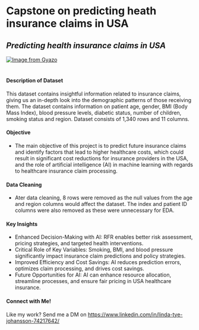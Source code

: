 # Capstone on predicting heath insurance claims in USA

## _Predicting health insurance claims in USA_

[![Image from Gyazo](https://i.gyazo.com/5fc3cefdb31657a4194a9d5054144e3a.jpg)](https://gyazo.com/5fc3cefdb31657a4194a9d5054144e3a)
#

#### Description of Dataset

This dataset contains insightful information related to insurance claims, giving us an in-depth look into the demographic patterns of those receiving them. The dataset contains information on patient age, gender, BMI (Body Mass Index), blood pressure levels, diabetic status, number of children, smoking status and region. Dataset consists of 1,340 rows and 11 columns.

#### Objective
* The main objective of this project is to predict future insurance claims and identify factors that lead to higher healthcare costs, which could result in significant cost reductions for insurance providers in the USA, and the role of artificial intelligence (AI) in machine learning with regards to healthcare insurance claim processing. 

#### Data Cleaning
* Ater data cleaning, 8 rows were removed as the null values from the age and region columns would affect the dataset. The index and patient ID columns were also removed as these were unnecessary for EDA. 

#### Key Insights
* Enhanced Decision-Making with AI: RFR enables better risk assessment, pricing strategies, and targeted health interventions.
* Critical Role of Key Variables: Smoking, BMI, and blood pressure significantly impact insurance claim predictions and policy strategies.
* Improved Efficiency and Cost Savings: AI reduces prediction errors, optimizes claim processing, and drives cost savings.
* Future Opportunities for AI: AI can enhance resource allocation, streamline processes, and ensure fair pricing in USA healthcare insurance.


#### Connect with Me!
Like my work? Send me a DM on https://www.linkedin.com/in/linda-tye-johansson-74217642/
